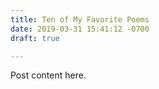 ```yaml
---
title: Ten of My Favorite Poems
date: 2019-03-31 15:41:12 -0700
draft: true

---
```

Post content here.